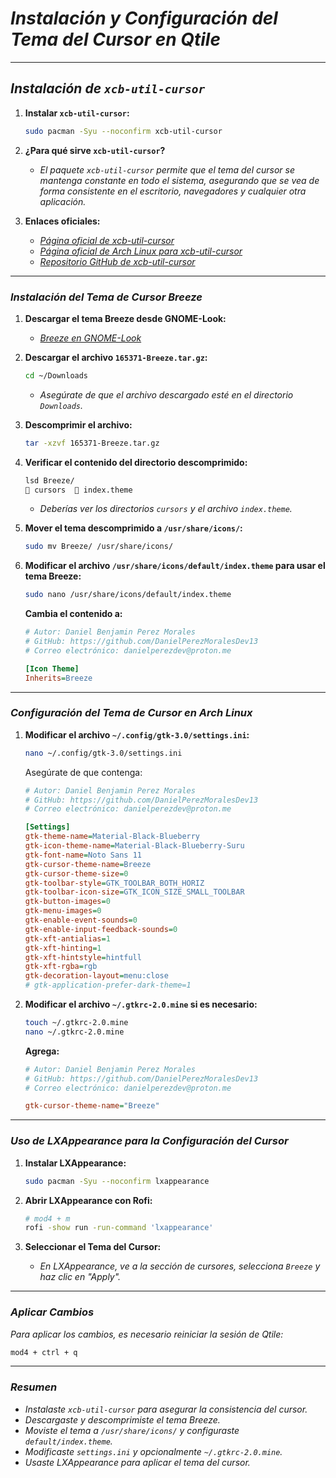 <!-- Autor: Daniel Benjamin Perez Morales -->
<!-- GitHub: https://github.com/DanielPerezMoralesDev13 -->
<!-- Correo electrónico: danielperezdev@proton.me -->

# ***Instalación y Configuración del Tema del Cursor en Qtile***

---

## ***Instalación de `xcb-util-cursor`***

1. **Instalar `xcb-util-cursor`:**

    ```bash
    sudo pacman -Syu --noconfirm xcb-util-cursor
    ```

2. **¿Para qué sirve `xcb-util-cursor`?**

    - *El paquete `xcb-util-cursor` permite que el tema del cursor se mantenga constante en todo el sistema, asegurando que se vea de forma consistente en el escritorio, navegadores y cualquier otra aplicación.*

3. **Enlaces oficiales:**
   - *[Página oficial de xcb-util-cursor](https://xcb.freedesktop.org/ "https://xcb.freedesktop.org/")*
   - *[Página oficial de Arch Linux para xcb-util-cursor](https://archlinux.org/packages/extra/x86_64/xcb-util-cursor/ "https://archlinux.org/packages/extra/x86_64/xcb-util-cursor/")*
   - *[Repositorio GitHub de xcb-util-cursor](https://github.com/freedesktop/xcb-util-cursor "https://github.com/freedesktop/xcb-util-cursor")*

---

### ***Instalación del Tema de Cursor Breeze***

1. **Descargar el tema Breeze desde GNOME-Look:**
   - *[Breeze en GNOME-Look](https://www.gnome-look.org/p/999927 "https://www.gnome-look.org/p/999927")*

2. **Descargar el archivo `165371-Breeze.tar.gz`:**

    ```bash
    cd ~/Downloads
    ```

    - *Asegúrate de que el archivo descargado esté en el directorio `Downloads`.*

3. **Descomprimir el archivo:**

    ```bash
    tar -xzvf 165371-Breeze.tar.gz
    ```

4. **Verificar el contenido del directorio descomprimido:**

    ```bash
    lsd Breeze/
     cursors   index.theme
    ```

    - *Deberías ver los directorios `cursors` y el archivo `index.theme`.*

5. **Mover el tema descomprimido a `/usr/share/icons/`:**

    ```bash
    sudo mv Breeze/ /usr/share/icons/
    ```

6. **Modificar el archivo `/usr/share/icons/default/index.theme` para usar el tema Breeze:**

    ```bash
    sudo nano /usr/share/icons/default/index.theme
    ```

    **Cambia el contenido a:**

    ```ini
    # Autor: Daniel Benjamin Perez Morales
    # GitHub: https://github.com/DanielPerezMoralesDev13
    # Correo electrónico: danielperezdev@proton.me

    [Icon Theme]
    Inherits=Breeze
    ```

---

### ***Configuración del Tema de Cursor en Arch Linux***

1. **Modificar el archivo `~/.config/gtk-3.0/settings.ini`:**

    ```bash
    nano ~/.config/gtk-3.0/settings.ini
    ```

    Asegúrate de que contenga:

    ```ini
    # Autor: Daniel Benjamin Perez Morales
    # GitHub: https://github.com/DanielPerezMoralesDev13
    # Correo electrónico: danielperezdev@proton.me

    [Settings]
    gtk-theme-name=Material-Black-Blueberry
    gtk-icon-theme-name=Material-Black-Blueberry-Suru
    gtk-font-name=Noto Sans 11
    gtk-cursor-theme-name=Breeze
    gtk-cursor-theme-size=0
    gtk-toolbar-style=GTK_TOOLBAR_BOTH_HORIZ
    gtk-toolbar-icon-size=GTK_ICON_SIZE_SMALL_TOOLBAR
    gtk-button-images=0
    gtk-menu-images=0
    gtk-enable-event-sounds=0
    gtk-enable-input-feedback-sounds=0
    gtk-xft-antialias=1
    gtk-xft-hinting=1
    gtk-xft-hintstyle=hintfull
    gtk-xft-rgba=rgb
    gtk-decoration-layout=menu:close
    # gtk-application-prefer-dark-theme=1
    ```

2. **Modificar el archivo `~/.gtkrc-2.0.mine` si es necesario:**

    ```bash
    touch ~/.gtkrc-2.0.mine
    nano ~/.gtkrc-2.0.mine
    ```

    **Agrega:**

    ```ini
    # Autor: Daniel Benjamin Perez Morales
    # GitHub: https://github.com/DanielPerezMoralesDev13
    # Correo electrónico: danielperezdev@proton.me

    gtk-cursor-theme-name="Breeze"
    ```

---

### ***Uso de LXAppearance para la Configuración del Cursor***

1. **Instalar LXAppearance:**

    ```bash
    sudo pacman -Syu --noconfirm lxappearance
    ```

2. **Abrir LXAppearance con Rofi:**

    ```bash
    # mod4 + m
    rofi -show run -run-command 'lxappearance'
    ```

3. **Seleccionar el Tema del Cursor:**
    - *En LXAppearance, ve a la sección de cursores, selecciona `Breeze` y haz clic en "Apply".*

---

### ***Aplicar Cambios***

*Para aplicar los cambios, es necesario reiniciar la sesión de Qtile:*

```bash
mod4 + ctrl + q
```

---

### ***Resumen***

- *Instalaste `xcb-util-cursor` para asegurar la consistencia del cursor.*
- *Descargaste y descomprimiste el tema Breeze.*
- *Moviste el tema a `/usr/share/icons/` y configuraste `default/index.theme`.*
- *Modificaste `settings.ini` y opcionalmente `~/.gtkrc-2.0.mine`.*
- *Usaste LXAppearance para aplicar el tema del cursor.*
